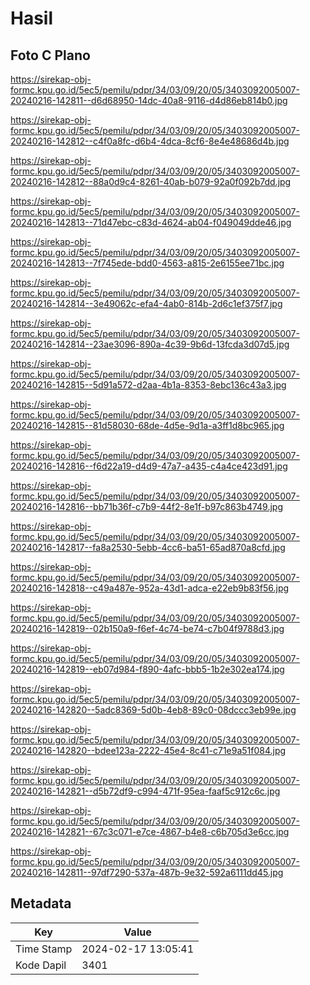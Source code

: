 # Hasil

## Foto C Plano

https://sirekap-obj-formc.kpu.go.id/5ec5/pemilu/pdpr/34/03/09/20/05/3403092005007-20240216-142811--d6d68950-14dc-40a8-9116-d4d86eb814b0.jpg

https://sirekap-obj-formc.kpu.go.id/5ec5/pemilu/pdpr/34/03/09/20/05/3403092005007-20240216-142812--c4f0a8fc-d6b4-4dca-8cf6-8e4e48686d4b.jpg

https://sirekap-obj-formc.kpu.go.id/5ec5/pemilu/pdpr/34/03/09/20/05/3403092005007-20240216-142812--88a0d9c4-8261-40ab-b079-92a0f092b7dd.jpg

https://sirekap-obj-formc.kpu.go.id/5ec5/pemilu/pdpr/34/03/09/20/05/3403092005007-20240216-142813--71d47ebc-c83d-4624-ab04-f049049dde46.jpg

https://sirekap-obj-formc.kpu.go.id/5ec5/pemilu/pdpr/34/03/09/20/05/3403092005007-20240216-142813--7f745ede-bdd0-4563-a815-2e6155ee71bc.jpg

https://sirekap-obj-formc.kpu.go.id/5ec5/pemilu/pdpr/34/03/09/20/05/3403092005007-20240216-142814--3e49062c-efa4-4ab0-814b-2d6c1ef375f7.jpg

https://sirekap-obj-formc.kpu.go.id/5ec5/pemilu/pdpr/34/03/09/20/05/3403092005007-20240216-142814--23ae3096-890a-4c39-9b6d-13fcda3d07d5.jpg

https://sirekap-obj-formc.kpu.go.id/5ec5/pemilu/pdpr/34/03/09/20/05/3403092005007-20240216-142815--5d91a572-d2aa-4b1a-8353-8ebc136c43a3.jpg

https://sirekap-obj-formc.kpu.go.id/5ec5/pemilu/pdpr/34/03/09/20/05/3403092005007-20240216-142815--81d58030-68de-4d5e-9d1a-a3ff1d8bc965.jpg

https://sirekap-obj-formc.kpu.go.id/5ec5/pemilu/pdpr/34/03/09/20/05/3403092005007-20240216-142816--f6d22a19-d4d9-47a7-a435-c4a4ce423d91.jpg

https://sirekap-obj-formc.kpu.go.id/5ec5/pemilu/pdpr/34/03/09/20/05/3403092005007-20240216-142816--bb71b36f-c7b9-44f2-8e1f-b97c863b4749.jpg

https://sirekap-obj-formc.kpu.go.id/5ec5/pemilu/pdpr/34/03/09/20/05/3403092005007-20240216-142817--fa8a2530-5ebb-4cc6-ba51-65ad870a8cfd.jpg

https://sirekap-obj-formc.kpu.go.id/5ec5/pemilu/pdpr/34/03/09/20/05/3403092005007-20240216-142818--c49a487e-952a-43d1-adca-e22eb9b83f56.jpg

https://sirekap-obj-formc.kpu.go.id/5ec5/pemilu/pdpr/34/03/09/20/05/3403092005007-20240216-142819--02b150a9-f6ef-4c74-be74-c7b04f9788d3.jpg

https://sirekap-obj-formc.kpu.go.id/5ec5/pemilu/pdpr/34/03/09/20/05/3403092005007-20240216-142819--eb07d984-f890-4afc-bbb5-1b2e302ea174.jpg

https://sirekap-obj-formc.kpu.go.id/5ec5/pemilu/pdpr/34/03/09/20/05/3403092005007-20240216-142820--5adc8369-5d0b-4eb8-89c0-08dccc3eb99e.jpg

https://sirekap-obj-formc.kpu.go.id/5ec5/pemilu/pdpr/34/03/09/20/05/3403092005007-20240216-142820--bdee123a-2222-45e4-8c41-c71e9a51f084.jpg

https://sirekap-obj-formc.kpu.go.id/5ec5/pemilu/pdpr/34/03/09/20/05/3403092005007-20240216-142821--d5b72df9-c994-471f-95ea-faaf5c912c6c.jpg

https://sirekap-obj-formc.kpu.go.id/5ec5/pemilu/pdpr/34/03/09/20/05/3403092005007-20240216-142821--67c3c071-e7ce-4867-b4e8-c6b705d3e6cc.jpg

https://sirekap-obj-formc.kpu.go.id/5ec5/pemilu/pdpr/34/03/09/20/05/3403092005007-20240216-142811--97df7290-537a-487b-9e32-592a6111dd45.jpg


## Metadata

| Key        | Value               |
| ---------- | ------------------- |
| Time Stamp | 2024-02-17 13:05:41 |
| Kode Dapil | 3401                |




